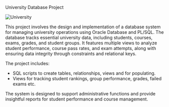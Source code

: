 University Database Project

![University](https://github.com/Szymon-Stefanski/university_project/blob/main/README/University.png)

This project involves the design and implementation of a database system for managing university operations using Oracle Database and PL/SQL. 
The database tracks essential university data, including students, courses, exams, grades, and student groups. It features multiple views to 
analyze student performance, course pass rates, and exam attempts, along with ensuring data integrity through constraints and relational keys.

The project includes:

- SQL scripts to create tables, relationships, views and for populating.
- Views for tracking student rankings, group performance, grades, failed exams etc.

The system is designed to support administrative functions and provide insightful reports for student performance and course management.
